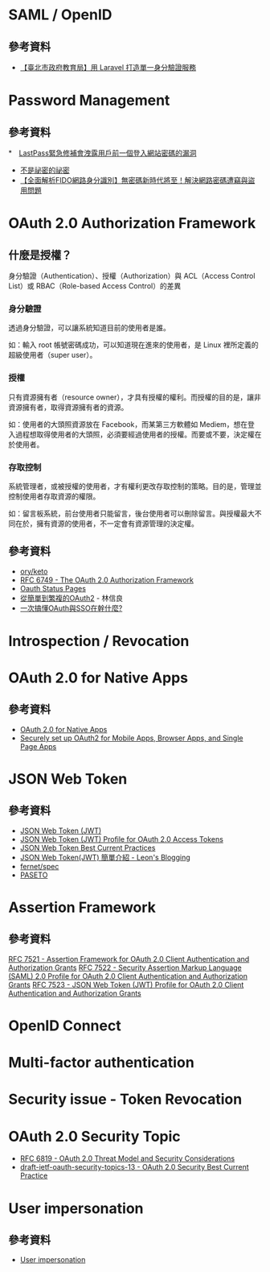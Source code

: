 # SAML / OpenID

## 參考資料

* [【臺北市政府教育局】用 Laravel 打造單一身分驗證服務](https://medium.com/laraveldojo/the-story-behind-tp-edu-with-laravel-47fe68a51d8a)

# Password Management

## 參考資料

*　[LastPass緊急修補會洩露用戶前一個登入網站密碼的漏洞](https://www.ithome.com.tw/news/133083)
* [不是祕密的祕密](https://www.ithome.com.tw/voice/127918)
* [【全面解析FIDO網路身分識別】無密碼新時代將至！解決網路密碼遭竊與盜用問題](https://www.ithome.com.tw/news/128566)

# OAuth 2.0 Authorization Framework

## 什麼是授權？

身分驗證（Authentication）、授權（Authorization）與 ACL（Access Control List）或 RBAC（Role-based Access Control）的差異

### 身分驗證

透過身分驗證，可以讓系統知道目前的使用者是誰。

如：輸入 root 帳號密碼成功，可以知道現在進來的使用者，是 Linux 裡所定義的超級使用者（super user）。

### 授權

只有資源擁有者（resource owner），才具有授權的權利。而授權的目的是，讓非資源擁有者，取得資源擁有者的資源。

如：使用者的大頭照資源放在 Facebook，而某第三方軟體如 Mediem，想在登入過程想取得使用者的大頭照，必須要經過使用者的授權。而要或不要，決定權在於使用者。

### 存取控制

系統管理者，或被授權的使用者，才有權利更改存取控制的策略。目的是，管理並控制使用者存取資源的權限。

如：留言板系統，前台使用者只能留言，後台使用者可以刪除留言。與授權最大不同在於，擁有資源的使用者，不一定會有資源管理的決定權。

## 參考資料

* [ory/keto](https://github.com/ory/keto)
* [RFC 6749 - The OAuth 2.0 Authorization Framework](https://tools.ietf.org/html/rfc6749)
* [Oauth Status Pages](https://tools.ietf.org/wg/oauth/)
* [從簡單到繁複的OAuth2](https://www.ithome.com.tw/voice/129385) - 林信良
* [一次搞懂OAuth與SSO在幹什麼?](https://studyhost.blogspot.com/2017/01/oauthsso.html)

# Introspection / Revocation

# OAuth 2.0 for Native Apps

## 參考資料

* [OAuth 2.0 for Native Apps](https://tools.ietf.org/html/rfc8252)
* [Securely set up OAuth2 for Mobile Apps, Browser Apps, and Single Page Apps](https://www.ory.sh/oauth2-for-mobile-app-spa-browser/)

# JSON Web Token

## 參考資料

* [JSON Web Token (JWT)](https://tools.ietf.org/html/rfc7519)
* [JSON Web Token (JWT) Profile for OAuth 2.0 Access Tokens](https://tools.ietf.org/html/draft-ietf-oauth-access-token-jwt-01)
* [JSON Web Token Best Current Practices](https://tools.ietf.org/html/draft-ietf-oauth-jwt-bcp-06#section-3.5)
* [JSON Web Token(JWT) 簡單介紹 - Leon's Blogging](https://mgleon08.github.io/blog/2018/07/16/jwt/)
* [fernet/spec](https://github.com/fernet/spec)
* [PASETO](https://paseto.io/)

# Assertion Framework

## 參考資料

[RFC 7521 - Assertion Framework for OAuth 2.0 Client Authentication and Authorization Grants](https://tools.ietf.org/html/rfc7521)
[RFC 7522 - Security Assertion Markup Language (SAML) 2.0 Profile for OAuth 2.0 Client Authentication and Authorization Grants](https://tools.ietf.org/html/rfc7522)
[RFC 7523 - JSON Web Token (JWT) Profile for OAuth 2.0 Client Authentication and Authorization Grants](https://tools.ietf.org/html/rfc7523)

# OpenID Connect

# Multi-factor authentication

# Security issue - Token Revocation

# OAuth 2.0 Security Topic

* [RFC 6819 - OAuth 2.0 Threat Model and Security Considerations](https://tools.ietf.org/html/rfc6819)
* [draft-ietf-oauth-security-topics-13 - OAuth 2.0 Security Best Current Practice](https://tools.ietf.org/html/draft-ietf-oauth-security-topics-13)

# User impersonation

## 參考資料

* [User impersonation](https://support.google.com/admanager/answer/1241070?hl=en)

